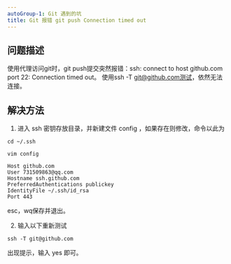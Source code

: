 ```yaml
---
autoGroup-1: Git 遇到的坑
title: Git 报错 git push Connection timed out
---
```


## 问题描述
使用代理访问git时，git push提交突然报错：ssh: connect to host github.com port 22: Connection timed out。
使用ssh -T git@github.com测试，依然无法连接。

## 解决方法
1. 进入 ssh 密钥存放目录，并新建文件 config ，如果存在则修改，命令以此为
```
cd ~/.ssh
```
```
vim config
```
```
Host github.com
User 731509863@qq.com
Hostname ssh.github.com
PreferredAuthentications publickey
IdentityFile ~/.ssh/id_rsa
Port 443
```

esc，wq保存并退出。

2. 输入以下重新测试 

```
ssh -T git@github.com
```

出现提示，输入 yes 即可。